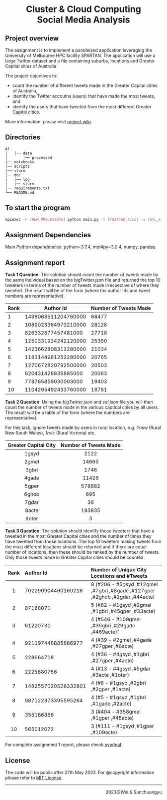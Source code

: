 <div align=center><h1>Cluster & Cloud Computing <br> Social Media Analysis</h1></div>

## Project overview

The assignment is to implement a paralleized application leveraging the University of Melbourne HPC facility SPARTAN. The application will use a large Twitter dataset and a file containing suburbs, locations and Greater Capital cities of Australia.

The project objectives to:

- count the number of different tweets made in the Greater Capital cities of Australia,
- identify the Twitter accoutns (users) that have made the most tweets, and
- identify the users that have tweeted from the most different Greater Capital cities.

More information, please visit [project wiki](https://github.com/rNLKJA/2023-S1-COMP90024-A1/wiki).

## Directories

```
A1
|   |── data
|       |── processed
|── notebooks
|── scripts
|── slurm
|── doc
|   |── log
|   |── slurm
|── requirements.txt
└── README.md
```

## To start the program

```bash
mpiexec -n [NUM_PROCESSORS] python main.py -t [TWITTER_FILE] -s [SAL_FILE] --email [EMAIL_TARGET]
```

## Assignment Dependencies

Main Python dependencies: python=3.7.4, mpi4py=3.0.4, numpy, pandas.

<!-- TODO: provide request dependence information and installatino methods, it will be good if there is a auto install/deployment script -->

## Assignment report

<!-- Write a short project outcomes here -->

**Task 1 Question**: The solution should count the number of tweets made by the same individual based on the bigTwitter.json file and returned the top 10 tweeters in terms of the number of tweets made irrespective of where they tweeted. The result will be of the form (where the author Ids and tweet numbers are representative).

| Rank | Author Id | Number of Tweets Made |
|----|----|----|
| 1	| 1498063511204760000|  	68477| 
| 2	| 1089023364973210000|  	28128| 
| 3	| 826332877457481000 | 	27718| 
| 4	| 1250331934242120000 | 	25350| 
| 5	| 1423662808311280000 | 	21034| 
| 6	| 1183144981252280000 | 	20765| 
| 7	| 1270672820792500000 | 	20503| 
| 8	| 820431428835885000 | 	20063| 
| 9	| 778785859030003000 | 	19403| 
| 10| 	1104295492433760000 | 	18781| 



**Task 2 Question**: Using the *bigTwitter.json* and *sal.json* file you will then count the number of tweets made in the various captical cities by all users. The result will be a table of the form (where the numbers are representative). 

For this task, ignore tweets made by users in rural location, e.g. *lrnsw* (Rural New South Wales), *1rvic* (Rural Victoria) etc.


| Greater Capital City | Number of Tweets Made |
| :----: | :----: |
| 1gsyd | 2122 |
|2gmel|14665|
|3gbri|1746|
|4gade|11426|
|5gper|578882|
|6ghob|695|
|7gdar|36|
|8acte|193835|
|9oter|3|

**Task 3 Question**: The solution should identify those tweeters that have a tweeted in the most Greater Capital cities and the number of times they have tweeted from those locations. The top 10 tweeters making tweets from the most different locations should be returned and if there are equal number of locations, then these should be ranked by the number of tweets. Only those tweets made in Greater Capital cities should be counted.

|Rank|Author Id|Number of Unique City Locations and #Tweets|
| :----: | :---- | :---- |
|1|702290904460169216|8 (#206 - #5gsyd ,#12gmel ,#7gbri ,#8gade ,#127gper ,#2ghob ,#1gdar ,#44acte)|
|2|87188071|5 (#82 - #1gsyd ,#2gmel ,#1gbri ,#45gper ,#33acte)|
|3|61220731|4 (#646 - #109gmel ,#39gbri ,#29gade ,#469acte)"|
|4|921197448885886977|4 (#39 - #2gmel ,#4gade ,#27gper ,#6acte)|
|5|228664718|4 (#36 - #4gsyd ,#1gbri ,#27gper ,#4acte)|
|6|2225880756|4 (#13 - #4gsyd ,#5gdar ,#3acte ,#1oter)|
|7|1482557020528332801|4 (#6 - #1gsyd ,#2gbri ,#2gper ,#1acte)|
|8|987122373395595264|4 (#5 - #1gsyd ,#1gbri ,#1gade ,#2acte)|
|9|355186886|3 (#404 - #358gmel ,#1gper ,#45acte)|
|10|565012072|3 (#111 - #1gsyd ,#1gper ,#109acte)|


For complete assignment 1 report, please check [overleaf](https://www.overleaf.com/read/sdsczmmdxzvq).

## License

The code will be public after 27th May 2023. For @copyright information please refer to [MIT License](./LICENSE).

<!-- TODO: create MIT license -->

---

<!-- TODO: write team name -->
<p align=right>2023@Wei & Sunchuangyu</p>
